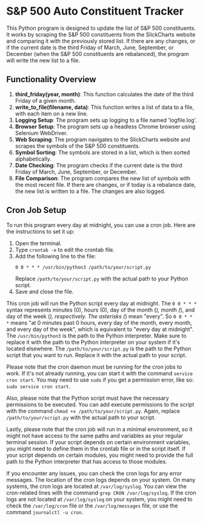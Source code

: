 # S&P 500 Auto Constituent Tracker 

This Python program is designed to update the list of S&P 500 constituents. It works by scraping the S&P 500 constituents from the SlickCharts website and comparing it with the previously stored list. If there are any changes, or if the current date is the third Friday of March, June, September, or December (when the S&P 500 constituents are rebalanced), the program will write the new list to a file.

## Functionality Overview

1. **third_friday(year, month)**: This function calculates the date of the third Friday of a given month.
2. **write_to_file(filename, data)**: This function writes a list of data to a file, with each item on a new line.
3. **Logging Setup**: The program sets up logging to a file named 'logfile.log'.
4. **Browser Setup**: The program sets up a headless Chrome browser using Selenium WebDriver.
5. **Web Scraping**: The program navigates to the SlickCharts website and scrapes the symbols of the S&P 500 constituents.
6. **Symbol Sorting**: The symbols are stored in a list, which is then sorted alphabetically.
7. **Date Checking**: The program checks if the current date is the third Friday of March, June, September, or December.
8. **File Comparison**: The program compares the new list of symbols with the most recent file. If there are changes, or if today is a rebalance date, the new list is written to a file. The changes are also logged.

## Cron Job Setup

To run this program every day at midnight, you can use a cron job. Here are the instructions to set it up:

1. Open the terminal.
2. Type `crontab -e` to edit the crontab file.
3. Add the following line to the file:
   ```
   0 0 * * * /usr/bin/python3 /path/to/your/script.py
   ```
   Replace `/path/to/your/script.py` with the actual path to your Python script.
4. Save and close the file.

This cron job will run the Python script every day at midnight. The `0 0 * * *` syntax represents minutes (0), hours (0), day of the month (*), month (*), and day of the week (*), respectively. The asterisks (*) mean "every". So `0 0 * * *` means "at 0 minutes past 0 hours, every day of the month, every month, and every day of the week", which is equivalent to "every day at midnight". The `/usr/bin/python3` is the path to the Python interpreter. Make sure to replace it with the path to the Python interpreter on your system if it's located elsewhere. The `/path/to/your/script.py` is the path to the Python script that you want to run. Replace it with the actual path to your script. 

Please note that the cron daemon must be running for the cron jobs to work. If it's not already running, you can start it with the command `service cron start`. You may need to use `sudo` if you get a permission error, like so: `sudo service cron start`. 

Also, please note that the Python script must have the necessary permissions to be executed. You can add execute permissions to the script with the command `chmod +x /path/to/your/script.py`. Again, replace `/path/to/your/script.py` with the actual path to your script. 

Lastly, please note that the cron job will run in a minimal environment, so it might not have access to the same paths and variables as your regular terminal session. If your script depends on certain environment variables, you might need to define them in the crontab file or in the script itself. If your script depends on certain modules, you might need to provide the full path to the Python interpreter that has access to those modules. 

If you encounter any issues, you can check the cron logs for any error messages. The location of the cron logs depends on your system. On many systems, the cron logs are located at `/var/log/syslog`. You can view the cron-related lines with the command `grep CRON /var/log/syslog`. If the cron logs are not located at `/var/log/syslog` on your system, you might need to check the `/var/log/cron` file or the `/var/log/messages` file, or use the command `journalctl -u cron`. 
